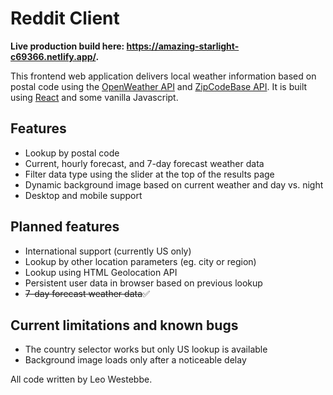# Reddit Client

**Live production build here: https://amazing-starlight-c69366.netlify.app/.**

This frontend web application delivers local weather information based on postal code using the [OpenWeather API](https://openweathermap.org/) and [ZipCodeBase API](https://zipcodebase.com/). It is built using [React](https://reactjs.org/) and some vanilla Javascript.

## Features

- Lookup by postal code
- Current, hourly forecast, and 7-day forecast weather data
- Filter data type using the slider at the top of the results page
- Dynamic background image based on current weather and day vs. night
- Desktop and mobile support

## Planned features

- International support (currently US only)
- Lookup by other location parameters (eg. city or region)
- Lookup using HTML Geolocation API
- Persistent user data in browser based on previous lookup
- ~~7-day forecast weather data~~✅

## Current limitations and known bugs

- The country selector works but only US lookup is available
- Background image loads only after a noticeable delay

All code written by Leo Westebbe.
